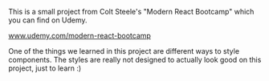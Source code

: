 This is a small project from Colt Steele's "Modern React Bootcamp" which you can find on Udemy.

www.udemy.com/modern-react-bootcamp

One of the things we learned in this project are different ways to style components. The styles are really not designed to actually look good on this project, just to learn :)
